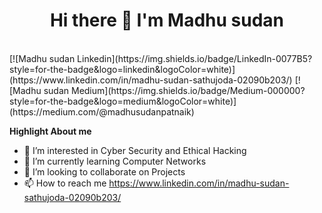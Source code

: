 
<h1 align="center">Hi there 👋 I'm Madhu sudan</h1>
<br />
[![Madhu sudan Linkedin](https://img.shields.io/badge/LinkedIn-0077B5?style=for-the-badge&logo=linkedin&logoColor=white)](https://www.linkedin.com/in/madhu-sudan-sathujoda-02090b203/)
[![Madhu sudan Medium](https://img.shields.io/badge/Medium-000000?style=for-the-badge&logo=medium&logoColor=white)](https://medium.com/@madhusudanpatnaik)

**Highlight About me**
- 👀 I’m interested in Cyber Security and Ethical Hacking
- 🌱 I’m currently learning Computer Networks
- 💞️ I’m looking to collaborate on Projects 
- 📫 How to reach me https://www.linkedin.com/in/madhu-sudan-sathujoda-02090b203/

<!---
madhusudhanpatnaik/madhusudhanpatnaik is a ✨ special ✨ repository because its `README.md` (this file) appears on your GitHub profile.
You can click the Preview link to take a look at your changes.
--->
